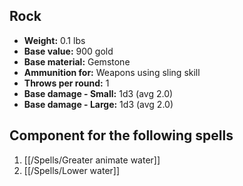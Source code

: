 ## Rock
- **Weight:** 0.1 lbs
- **Base value:** 900 gold
- **Base material:** Gemstone
- **Ammunition for:** Weapons using sling skill
- **Throws per round:** 1
- **Base damage - Small:** 1d3 (avg 2.0)
- **Base damage - Large:** 1d3 (avg 2.0)

## Component for the following spells

1. [[/Spells/Greater animate water]]
2. [[/Spells/Lower water]]
